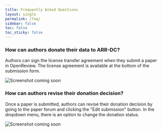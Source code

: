 ```yaml
---
title: Frequently Asked Questions
layout: single
permalink: /faq/
sidebar: false
toc: false
toc_sticky: false
---
```


### How can authors donate their data to ARR-DC?

Authors can sign the license transfer agreement when they submit a paper in
OpenReview. The license agreement is available at the bottom of the submission
form.

<img src="https://via.placeholder.com/600x300" alt="Screenshot coming soon" title="Screenshot coming soon">

### How can authors revise their donation decision?

Once a paper is submitted, authors can revise their donation decision by going
to the paper forum and clicking the "Edit submission" button. In the dropdown
menu, there is an option to change the donation status.

<img src="https://via.placeholder.com/600x300" alt="Screenshot coming soon" title="Screenshot coming soon">
